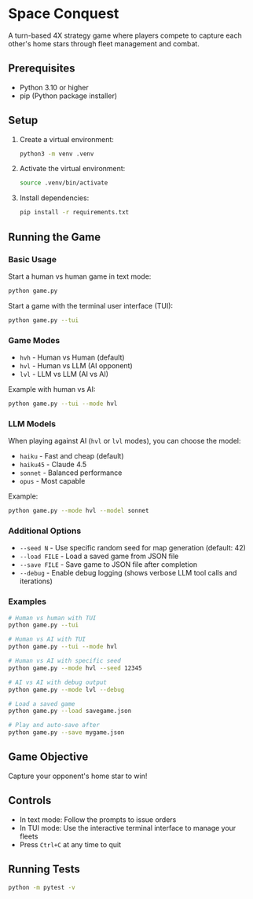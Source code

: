 # Space Conquest

A turn-based 4X strategy game where players compete to capture each other's home stars through fleet management and combat.

## Prerequisites

- Python 3.10 or higher
- pip (Python package installer)

## Setup

1. Create a virtual environment:
   ```bash
   python3 -m venv .venv
   ```

2. Activate the virtual environment:
   ```bash
   source .venv/bin/activate
   ```

3. Install dependencies:
   ```bash
   pip install -r requirements.txt
   ```

## Running the Game

### Basic Usage

Start a human vs human game in text mode:
```bash
python game.py
```

Start a game with the terminal user interface (TUI):
```bash
python game.py --tui
```

### Game Modes

- `hvh` - Human vs Human (default)
- `hvl` - Human vs LLM (AI opponent)
- `lvl` - LLM vs LLM (AI vs AI)

Example with human vs AI:
```bash
python game.py --tui --mode hvl
```

### LLM Models

When playing against AI (`hvl` or `lvl` modes), you can choose the model:

- `haiku` - Fast and cheap (default)
- `haiku45` - Claude 4.5
- `sonnet` - Balanced performance
- `opus` - Most capable

Example:
```bash
python game.py --mode hvl --model sonnet
```

### Additional Options

- `--seed N` - Use specific random seed for map generation (default: 42)
- `--load FILE` - Load a saved game from JSON file
- `--save FILE` - Save game to JSON file after completion
- `--debug` - Enable debug logging (shows verbose LLM tool calls and iterations)

### Examples

```bash
# Human vs human with TUI
python game.py --tui

# Human vs AI with TUI
python game.py --tui --mode hvl

# Human vs AI with specific seed
python game.py --mode hvl --seed 12345

# AI vs AI with debug output
python game.py --mode lvl --debug

# Load a saved game
python game.py --load savegame.json

# Play and auto-save after
python game.py --save mygame.json
```

## Game Objective

Capture your opponent's home star to win!

## Controls

- In text mode: Follow the prompts to issue orders
- In TUI mode: Use the interactive terminal interface to manage your fleets
- Press `Ctrl+C` at any time to quit

## Running Tests

```bash
python -m pytest -v
```
